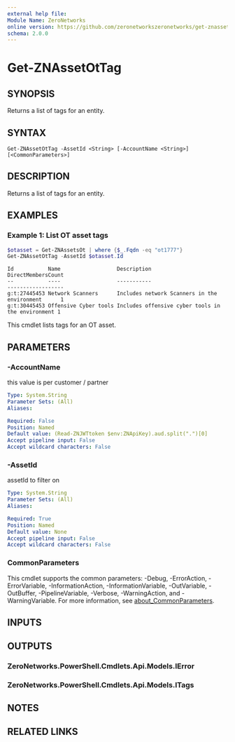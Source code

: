```yaml
---
external help file:
Module Name: ZeroNetworks
online version: https://github.com/zeronetworkszeronetworks/get-znassetottag
schema: 2.0.0
---
```


# Get-ZNAssetOtTag

## SYNOPSIS
Returns a list of tags for an entity.

## SYNTAX

```
Get-ZNAssetOtTag -AssetId <String> [-AccountName <String>] [<CommonParameters>]
```

## DESCRIPTION
Returns a list of tags for an entity.

## EXAMPLES

### Example 1: List OT asset tags
```powershell
$otasset = Get-ZNAssetsOt | where {$_.Fqdn -eq "ot1777"}
Get-ZNAssetOtTag -AssetId $otasset.Id
```

```output
Id           Name                  Description                                       DirectMembersCount
--           ----                  -----------                                       ------------------
g:t:27445453 Network Scanners      Includes network Scanners in the environment      1
g:t:30445453 Offensive Cyber tools Includes offensive cyber tools in the environment 1
```

This cmdlet lists tags for an OT asset.

## PARAMETERS

### -AccountName
this value is per customer / partner

```yaml
Type: System.String
Parameter Sets: (All)
Aliases:

Required: False
Position: Named
Default value: (Read-ZNJWTtoken $env:ZNApiKey).aud.split(".")[0]
Accept pipeline input: False
Accept wildcard characters: False
```

### -AssetId
assetId to filter on

```yaml
Type: System.String
Parameter Sets: (All)
Aliases:

Required: True
Position: Named
Default value: None
Accept pipeline input: False
Accept wildcard characters: False
```

### CommonParameters
This cmdlet supports the common parameters: -Debug, -ErrorAction, -ErrorVariable, -InformationAction, -InformationVariable, -OutVariable, -OutBuffer, -PipelineVariable, -Verbose, -WarningAction, and -WarningVariable. For more information, see [about_CommonParameters](http://go.microsoft.com/fwlink/?LinkID=113216).

## INPUTS

## OUTPUTS

### ZeroNetworks.PowerShell.Cmdlets.Api.Models.IError

### ZeroNetworks.PowerShell.Cmdlets.Api.Models.ITags

## NOTES

## RELATED LINKS

